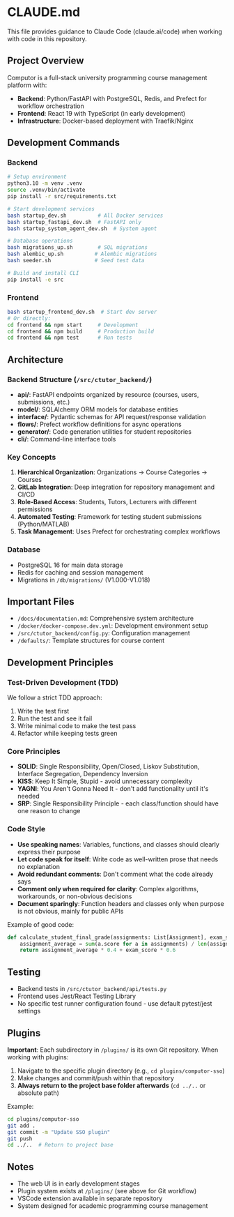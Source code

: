 # CLAUDE.md

This file provides guidance to Claude Code (claude.ai/code) when working with code in this repository.

## Project Overview

Computor is a full-stack university programming course management platform with:
- **Backend**: Python/FastAPI with PostgreSQL, Redis, and Prefect for workflow orchestration
- **Frontend**: React 19 with TypeScript (in early development)
- **Infrastructure**: Docker-based deployment with Traefik/Nginx

## Development Commands

### Backend
```bash
# Setup environment
python3.10 -m venv .venv
source .venv/bin/activate
pip install -r src/requirements.txt

# Start development services
bash startup_dev.sh          # All Docker services
bash startup_fastapi_dev.sh  # FastAPI only
bash startup_system_agent_dev.sh  # System agent

# Database operations
bash migrations_up.sh        # SQL migrations
bash alembic_up.sh          # Alembic migrations
bash seeder.sh              # Seed test data

# Build and install CLI
pip install -e src
```

### Frontend
```bash
bash startup_frontend_dev.sh  # Start dev server
# Or directly:
cd frontend && npm start     # Development
cd frontend && npm build     # Production build
cd frontend && npm test      # Run tests
```

## Architecture

### Backend Structure (`/src/ctutor_backend/`)
- **api/**: FastAPI endpoints organized by resource (courses, users, submissions, etc.)
- **model/**: SQLAlchemy ORM models for database entities
- **interface/**: Pydantic schemas for API request/response validation
- **flows/**: Prefect workflow definitions for async operations
- **generator/**: Code generation utilities for student repositories
- **cli/**: Command-line interface tools

### Key Concepts
1. **Hierarchical Organization**: Organizations → Course Categories → Courses
2. **GitLab Integration**: Deep integration for repository management and CI/CD
3. **Role-Based Access**: Students, Tutors, Lecturers with different permissions
4. **Automated Testing**: Framework for testing student submissions (Python/MATLAB)
5. **Task Management**: Uses Prefect for orchestrating complex workflows

### Database
- PostgreSQL 16 for main data storage
- Redis for caching and session management
- Migrations in `/db/migrations/` (V1.000-V1.018)

## Important Files
- `/docs/documentation.md`: Comprehensive system architecture
- `/docker/docker-compose.dev.yml`: Development environment setup
- `/src/ctutor_backend/config.py`: Configuration management
- `/defaults/`: Template structures for course content

## Development Principles

### Test-Driven Development (TDD)
We follow a strict TDD approach:
1. Write the test first
2. Run the test and see it fail
3. Write minimal code to make the test pass
4. Refactor while keeping tests green

### Core Principles
- **SOLID**: Single Responsibility, Open/Closed, Liskov Substitution, Interface Segregation, Dependency Inversion
- **KISS**: Keep It Simple, Stupid - avoid unnecessary complexity
- **YAGNI**: You Aren't Gonna Need It - don't add functionality until it's needed
- **SRP**: Single Responsibility Principle - each class/function should have one reason to change

### Code Style
- **Use speaking names**: Variables, functions, and classes should clearly express their purpose
- **Let code speak for itself**: Write code as well-written prose that needs no explanation
- **Avoid redundant comments**: Don't comment what the code already says
- **Comment only when required for clarity**: Complex algorithms, workarounds, or non-obvious decisions
- **Document sparingly**: Function headers and classes only when purpose is not obvious, mainly for public APIs

Example of good code:
```python
def calculate_student_final_grade(assignments: List[Assignment], exam_score: float) -> float:
    assignment_average = sum(a.score for a in assignments) / len(assignments)
    return assignment_average * 0.4 + exam_score * 0.6
```

## Testing
- Backend tests in `/src/ctutor_backend/api/tests.py`
- Frontend uses Jest/React Testing Library
- No specific test runner configuration found - use default pytest/jest settings

## Plugins

**Important**: Each subdirectory in `/plugins/` is its own Git repository. When working with plugins:
1. Navigate to the specific plugin directory (e.g., `cd plugins/computor-sso`)
2. Make changes and commit/push within that repository
3. **Always return to the project base folder afterwards** (`cd ../..` or absolute path)

Example:
```bash
cd plugins/computor-sso
git add .
git commit -m "Update SSO plugin"
git push
cd ../..  # Return to project base
```

## Notes
- The web UI is in early development stages
- Plugin system exists at `/plugins/` (see above for Git workflow)
- VSCode extension available in separate repository
- System designed for academic programming course management